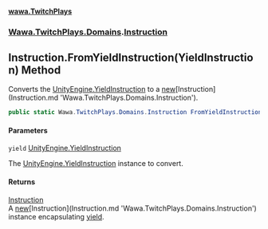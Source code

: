 #### [wawa.TwitchPlays](index.md 'index')
### [Wawa.TwitchPlays.Domains](Wawa.TwitchPlays.Domains.md 'Wawa.TwitchPlays.Domains').[Instruction](Instruction.md 'Wawa.TwitchPlays.Domains.Instruction')

## Instruction.FromYieldInstruction(YieldInstruction) Method

Converts the [UnityEngine.YieldInstruction](https://docs.microsoft.com/en-us/dotnet/api/UnityEngine.YieldInstruction 'UnityEngine.YieldInstruction') to a [new](https://docs.microsoft.com/en-us/dotnet/csharp/language-reference/keywords/new 'https://docs.microsoft.com/en-us/dotnet/csharp/language-reference/keywords/new')[Instruction](Instruction.md 'Wawa.TwitchPlays.Domains.Instruction').

```csharp
public static Wawa.TwitchPlays.Domains.Instruction FromYieldInstruction(YieldInstruction yield);
```
#### Parameters

<a name='Wawa.TwitchPlays.Domains.Instruction.FromYieldInstruction(YieldInstruction).yield'></a>

`yield` [UnityEngine.YieldInstruction](https://docs.microsoft.com/en-us/dotnet/api/UnityEngine.YieldInstruction 'UnityEngine.YieldInstruction')

The [UnityEngine.YieldInstruction](https://docs.microsoft.com/en-us/dotnet/api/UnityEngine.YieldInstruction 'UnityEngine.YieldInstruction') instance to convert.

#### Returns
[Instruction](Instruction.md 'Wawa.TwitchPlays.Domains.Instruction')  
A [new](https://docs.microsoft.com/en-us/dotnet/csharp/language-reference/keywords/new 'https://docs.microsoft.com/en-us/dotnet/csharp/language-reference/keywords/new')[Instruction](Instruction.md 'Wawa.TwitchPlays.Domains.Instruction') instance encapsulating [yield](Instruction.FromYieldInstruction(YieldInstruction).md#Wawa.TwitchPlays.Domains.Instruction.FromYieldInstruction(YieldInstruction).yield 'Wawa.TwitchPlays.Domains.Instruction.FromYieldInstruction(YieldInstruction).yield').